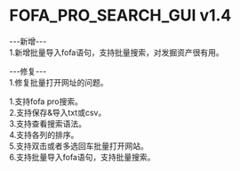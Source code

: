 # FOFA_PRO_SEARCH_GUI v1.4



---新增---  
1.新增批量导入fofa语句，支持批量搜索，对发掘资产很有用。

---修复---  
1.修复批量打开网址的问题。  

1.支持fofa pro搜索。  
2.支持保存&导入txt或csv。  
3.支持查看搜索语法。  
4.支持各列的排序。  
5.支持双击或者多选回车批量打开网站。  
6.支持批量导入fofa语句，支持批量搜索。  
